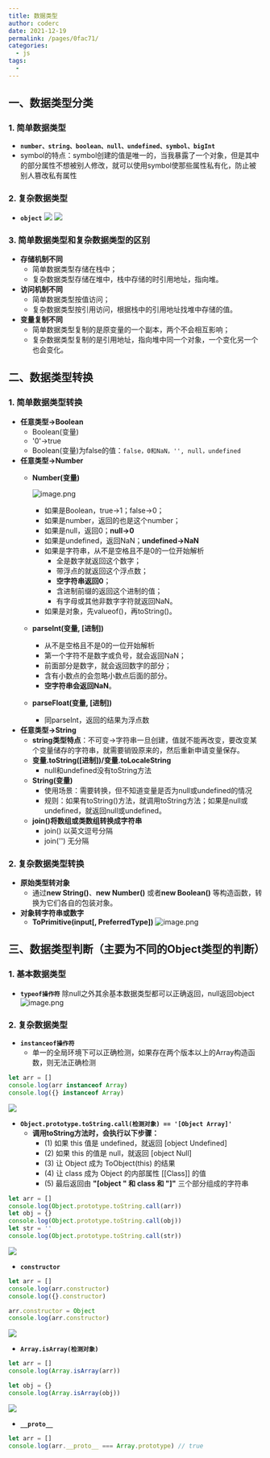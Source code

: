 ```yaml
---
title: 数据类型
author: coderc
date: 2021-12-19
permalink: /pages/0fac71/
categories: 
  - js
tags: 
  - 
---
```


## 一、数据类型分类
### 1. 简单数据类型
- **`number、string、boolean、null、undefined、symbol、bigInt`**
- symbol的特点：symbol创建的值是唯一的，当我暴露了一个对象，但是其中的部分属性不想被别人修改，就可以使用symbol使那些属性私有化，防止被别人篡改私有属性
### 2. 复杂数据类型
- **`object`**
![](https://p6-juejin.byteimg.com/tos-cn-i-k3u1fbpfcp/ba0a18985135454fae55e9134b7f28ee~tplv-k3u1fbpfcp-watermark.image)
![](https://p3-juejin.byteimg.com/tos-cn-i-k3u1fbpfcp/dfbbe072dcfc47f681380103b1c9357e~tplv-k3u1fbpfcp-watermark.image)
### 3. 简单数据类型和复杂数据类型的区别
- **存储机制不同**
	- 简单数据类型存储在栈中；
    - 复杂数据类型存储在堆中，栈中存储的时引用地址，指向堆。
- **访问机制不同**
	- 简单数据类型按值访问；
    - 复杂数据类型按引用访问，根据栈中的引用地址找堆中存储的值。
- **变量复制不同**
	- 简单数据类型复制的是原变量的一个副本，两个不会相互影响；
    - 复杂数据类型复制的是引用地址，指向堆中同一个对象，一个变化另一个也会变化。
## 二、数据类型转换
### 1. 简单数据类型转换
- **任意类型→Boolean**
    - Boolean(变量)
    - '0'→true
    - Boolean(变量)为false的值：`false，0和NaN，'', null，undefined` 
- **任意类型→Number**
    - **Number(变量)**
    
        ![image.png](https://p3-juejin.byteimg.com/tos-cn-i-k3u1fbpfcp/ea4fa53b49384a7caa010b3929ed0790~tplv-k3u1fbpfcp-watermark.image?)
        - 如果是Boolean，true→1；false→0；
        - 如果是number，返回的也是这个number；
        - 如果是null，返回0；**null→0**
        - 如果是undefined，返回NaN；**undefined→NaN**
        - 如果是字符串，从不是空格且不是0的一位开始解析
            - 全是数字就返回这个数字；
            - 带浮点的就返回这个浮点数；
            - **空字符串返回0**；
            - 含进制前缀的返回这个进制的值；
            - 有字母或其他非数字字符就返回NaN。
        - 如果是对象，先valueof()，再toString()。
    - **parseInt(变量, [进制])**
        - 从不是空格且不是0的一位开始解析
        - 第一个字符不是数字或负号，就会返回NaN；
        - 前面部分是数字，就会返回数字的部分；
        - 含有小数点的会忽略小数点后面的部分。
        - **空字符串会返回NaN**。
    - **parseFloat(变量, [进制])**
        - 同parseInt，返回的结果为浮点数
- **任意类型→String**
    - **string类型特点**：不可变→字符串一旦创建，值就不能再改变，要改变某个变量储存的字符串，就需要销毁原来的，然后重新申请变量保存。
    - **变量.toString([进制])/变量.toLocaleString**
        - null和undefined没有toString方法
    - **String(变量)**
        - 使用场景：需要转换，但不知道变量是否为null或undefined的情况
        - 规则：如果有toString()方法，就调用toString方法；如果是null或undefined，就返回null或undefined。
    - **join()将数组或类数组转换成字符串**
        - join() 以英文逗号分隔
        - join('') 无分隔
### 2. 复杂数据类型转换
- **原始类型转对象**
    - 通过**new String()**、**new Number()** 或者**new Boolean()** 等构造函数，转换为它们各自的包装对象。
- **对象转字符串或数字**
    - **ToPrimitive(input[, PreferredType])**
    ![image.png](https://p3-juejin.byteimg.com/tos-cn-i-k3u1fbpfcp/c4223e053bdb4e468ff90bfc4a19b5ba~tplv-k3u1fbpfcp-watermark.image?)
## 三、数据类型判断（主要为不同的Object类型的判断）
### 1. 基本数据类型
- **`typeof操作符`**
除null之外其余基本数据类型都可以正确返回，null返回object  
![image.png](https://p3-juejin.byteimg.com/tos-cn-i-k3u1fbpfcp/a9c7c458f4d14a3e863942d68a50df8e~tplv-k3u1fbpfcp-watermark.image?)
### 2. 复杂数据类型
- **`instanceof操作符`**   
    - 单一的全局环境下可以正确检测，如果存在两个版本以上的Array构造函数，则无法正确检测
```JavaScript
let arr = []
console.log(arr instanceof Array)
console.log({} instanceof Array)
```
![](https://p9-juejin.byteimg.com/tos-cn-i-k3u1fbpfcp/583d3cd7278e4f588107a2552aa04089~tplv-k3u1fbpfcp-watermark.image)
- **`Object.prototype.toString.call(检测对象) == '[Object Array]'`**
    - **调用toString方法时，会执行以下步骤：**
        - (1) 如果 this 值是 undefined，就返回 [object Undefined]
        - (2) 如果 this 的值是 null，就返回 [object Null]
        - (3) 让 Object 成为 ToObject(this) 的结果
        - (4) 让 class 成为 Object 的内部属性 [[Class]] 的值
        - (5) 最后返回由 **"[object " 和 class 和 "]"** 三个部分组成的字符串
```JavaScript
let arr = []
console.log(Object.prototype.toString.call(arr))
let obj = {}
console.log(Object.prototype.toString.call(obj))
let str = ''
console.log(Object.prototype.toString.call(str))
```
![](https://p3-juejin.byteimg.com/tos-cn-i-k3u1fbpfcp/3fd1c4151dec4109ada550ba52ed8ddd~tplv-k3u1fbpfcp-watermark.image)
- **`constructor`**
```JavaScript
let arr = []
console.log(arr.constructor)
console.log({}.constructor)

arr.constructor = Object
console.log(arr.constructor)
```
![](https://p6-juejin.byteimg.com/tos-cn-i-k3u1fbpfcp/d43c940608b2405597eccae9a02cdbfb~tplv-k3u1fbpfcp-watermark.image)
- **`Array.isArray(检测对象)`**
```JavaScript
let arr = []
console.log(Array.isArray(arr))

let obj = {}
console.log(Array.isArray(obj))
```
![](https://p9-juejin.byteimg.com/tos-cn-i-k3u1fbpfcp/2286918b95c342148aa10001214165e8~tplv-k3u1fbpfcp-watermark.image)
- **`__proto__`**
```JavaScript
let arr = []
console.log(arr.__proto__ === Array.prototype) // true
```